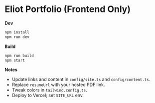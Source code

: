 # Eliot Portfolio (Frontend Only)

**Dev**
```bash
npm install
npm run dev
```

**Build**

```bash
npm run build
npm start
```

**Notes**

* Update links and content in `config/site.ts` and `config/content.ts`.
* Replace `resumeUrl` with your hosted PDF link.
* Tweak colors in `tailwind.config.ts`.
* Deploy to Vercel; set `SITE_URL` env.
